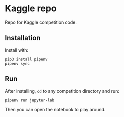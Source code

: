 Kaggle repo
===========

Repo for Kaggle competition code.


Installation
------------

Install with:

```
pip3 install pipenv
pipenv sync
```

Run
---

After installing, `cd` to any competition directory and run:

```
pipenv run jupyter-lab
```

Then you can open the notebook to play around.
